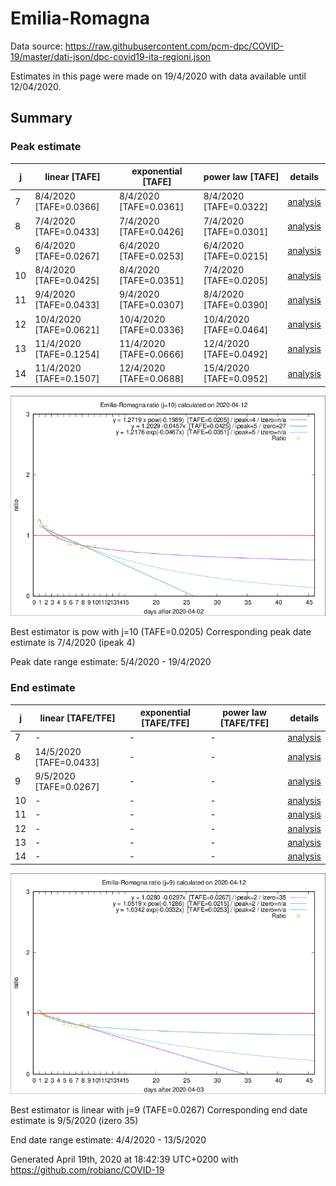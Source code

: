 # Emilia-Romagna


Data source: https://raw.githubusercontent.com/pcm-dpc/COVID-19/master/dati-json/dpc-covid19-ita-regioni.json

Estimates in this page were made on 19/4/2020 with data available until 12/04/2020.


## Summary 

### Peak estimate 
|j|linear [TAFE]|exponential [TAFE]|power law [TAFE]|details|
|---|----|-----------|---------|-------|
|7|8/4/2020 [TAFE=0.0366]|8/4/2020 [TAFE=0.0361]|8/4/2020 [TAFE=0.0322]|[analysis](COVID-19_emilia-romagna_j7_2020-04-12.md)|
|8|7/4/2020 [TAFE=0.0433]|7/4/2020 [TAFE=0.0426]|7/4/2020 [TAFE=0.0301]|[analysis](COVID-19_emilia-romagna_j8_2020-04-12.md)|
|9|6/4/2020 [TAFE=0.0267]|6/4/2020 [TAFE=0.0253]|6/4/2020 [TAFE=0.0215]|[analysis](COVID-19_emilia-romagna_j9_2020-04-12.md)|
|10|8/4/2020 [TAFE=0.0425]|8/4/2020 [TAFE=0.0351]|7/4/2020 [TAFE=0.0205]|[analysis](COVID-19_emilia-romagna_j10_2020-04-12.md)|
|11|9/4/2020 [TAFE=0.0433]|9/4/2020 [TAFE=0.0307]|8/4/2020 [TAFE=0.0390]|[analysis](COVID-19_emilia-romagna_j11_2020-04-12.md)|
|12|10/4/2020 [TAFE=0.0621]|10/4/2020 [TAFE=0.0336]|10/4/2020 [TAFE=0.0464]|[analysis](COVID-19_emilia-romagna_j12_2020-04-12.md)|
|13|11/4/2020 [TAFE=0.1254]|11/4/2020 [TAFE=0.0666]|12/4/2020 [TAFE=0.0492]|[analysis](COVID-19_emilia-romagna_j13_2020-04-12.md)|
|14|11/4/2020 [TAFE=0.1507]|12/4/2020 [TAFE=0.0688]|15/4/2020 [TAFE=0.0952]|[analysis](COVID-19_emilia-romagna_j14_2020-04-12.md)|

![best peak estimate](COVID-19_emilia-romagna_j10_2020-04-12.png)

Best estimator is pow with j=10 (TAFE=0.0205)
Corresponding peak date estimate is 7/4/2020 (ipeak 4)


Peak date range estimate: 5/4/2020 - 19/4/2020

### End estimate 
|j|linear [TAFE/TFE]|exponential [TAFE/TFE]|power law [TAFE/TFE]|details|
|---|----|-----------|---------|-------|
|7|-|-|-|[analysis](COVID-19_emilia-romagna_j7_2020-04-12.md)|
|8|14/5/2020 [TAFE=0.0433]|-|-|[analysis](COVID-19_emilia-romagna_j8_2020-04-12.md)|
|9|9/5/2020 [TAFE=0.0267]|-|-|[analysis](COVID-19_emilia-romagna_j9_2020-04-12.md)|
|10|-|-|-|[analysis](COVID-19_emilia-romagna_j10_2020-04-12.md)|
|11|-|-|-|[analysis](COVID-19_emilia-romagna_j11_2020-04-12.md)|
|12|-|-|-|[analysis](COVID-19_emilia-romagna_j12_2020-04-12.md)|
|13|-|-|-|[analysis](COVID-19_emilia-romagna_j13_2020-04-12.md)|
|14|-|-|-|[analysis](COVID-19_emilia-romagna_j14_2020-04-12.md)|

![best zero estimate](COVID-19_emilia-romagna_j9_2020-04-12.png)

Best estimator is linear with j=9 (TAFE=0.0267)
Corresponding end date estimate is 9/5/2020 (izero 35)


End date range estimate: 4/4/2020 - 13/5/2020

Generated April 19th, 2020 at 18:42:39 UTC+0200 with https://github.com/robianc/COVID-19
